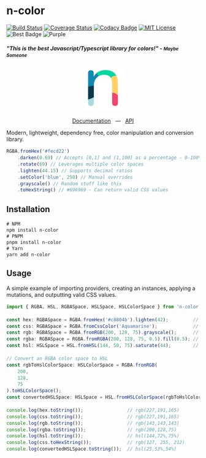 # n-color
[![Build Status](https://github.com/SkinnyPeteTheGiraffe/n-color/actions/workflows/ci.yml/badge.svg)](https://github.com/SkinnyPeteTheGiraffe/n-color/actions/workflows/ci.yml?query=branch%3Amain+)
[![Coverage Status](https://coveralls.io/repos/github/SkinnyPeteTheGiraffe/n-color/badge.svg?branch=main)](https://coveralls.io/github/SkinnyPeteTheGiraffe/n-color?branch=main)
[![Codacy Badge](https://app.codacy.com/project/badge/Grade/1ea5d484507b4ed8812d44c30cf72c43)](https://www.codacy.com/gh/SkinnyPeteTheGiraffe/n-color/dashboard?utm_source=github.com&amp;utm_medium=referral&amp;utm_content=SkinnyPeteTheGiraffe/n-color&amp;utm_campaign=Badge_Grade)
[![MIT License](http://img.shields.io/badge/license-MIT-green.svg)](LICENSE.md)
![Best Badge](https://img.shields.io/badge/another%20js%20library-yes-green)
![Purple](https://img.shields.io/badge/purple-purple)

#### _"This is the best Javascript/Typescript library for colors!" - <small>Maybe Someone</small>_
<p align="center">
  <a href="https://skinnypetethegiraffe.github.io/n-color/" target="blank"><img src="site/docs/_media/n-color-logo.svg" width="120" alt="Nest Logo" /></a>
  <br/>
</p>
<p align="center">
<a href="https://skinnypetethegiraffe.github.io/n-color/" target="blank">Documentation</a>
&nbsp;&nbsp;—&nbsp;&nbsp;
<a href="https://skinnypetethegiraffe.github.io/n-color/api/" target="blank">API</a>
</p>

Modern, lightweight, dependency free, color manipulation and conversion library.

```typescript
RGBA.fromHex('#fecd22')
    .darken(0.69) // Accepts [0,1] and (1,100] as a percentage - 0-100%
    .rotate(69) // Leverages multiple color spaces
    .lighten(44.15) // Supports decimal ratios
    .setColor('blue', 250) // Manual overrides
    .grayscale() // Random stuff like this
    .toHexString() // #696969 - Can return valid CSS values
```

## Installation
```shell
# NPM
npm install n-color
# PNPM
pnpm install n-color
# Yarn
yarn add n-color
```

## Usage
A simple example of importing providers, creating an instances, applying a mutations, and outputting valid CSS values.
```ts
import { RGBA, HSL, RGBASpace, HSLSpace, HSLColorSpace } from 'n-color';

const hex: RGBASpace = RGBA.fromHex('#c8804b').lighten(42);         // Create RGB from hex, and lighten the color by 42%
const css: RGBASpace = RGBA.fromCssColor('Aquamarine');             // Create RGB from CSS color value
const rgb: RGBASpace = RGBA.fromRGB(200, 128, 75).grayscale();      // Create RGB instance from channels values and grayscales the color
const rgba: RGBASpace = RGBA.fromRGBA(200, 128, 75, 0.5).fill(0.5); // Create RGBA instance from channels values and fill 50%
const hsl: HSLSpace = HSL.fromHSL(144, 50, 75).saturate(44);        // Creates a HSL instance from channel values and saturates it by 44%

// Convert an RGBA color space to HSL
const rgbToHslColorSpace: HSLColorSpace = RGBA.fromRGB(
    200,
    128,
    75
).toHSLColorSpace();
const convertedHSLSpace: HSLSpace = HSL.fromHSLColorSpace(rgbToHslColorSpace);

console.log(hex.toString());                // rgb(227,191,165)
console.log(css.toString());                // rgb(227,191,165)
console.log(rgb.toString());                // rgb(143,143,143)
console.log(rgba.toString());               // rgb(200,128,75)
console.log(hsl.toString());                // hsl(144,72%,75%)
console.log(css.toHexString());             // rgb(127, 255, 212)
console.log(convertedHSLSpace.toString());  // hsl(25,53%,54%)
```
